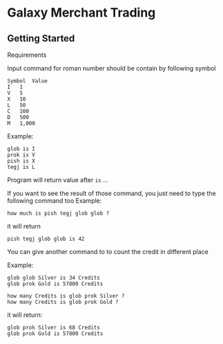 # Galaxy Merchant Trading

## Getting Started
Requirements

Input command for roman number should be contain by following symbol
```
Symbol	Value
I	1
V	5
X	10
L	50
C	100
D	500
M	1,000
```

Example:

```
glob is I 
prok is V 
pish is X 
tegj is L
```

Program will return value after `is` ...

If you want to see the result of those command, you just need to type the following command too
Example:

``
how much is pish tegj glob glob ?
``

it will return 

`pish tegj glob glob is 42`

You can give another command to to count the credit in different place

Example:

```
glob glob Silver is 34 Credits
glob prok Gold is 57800 Credits

how many Credits is glob prok Silver ?
how many Credits is glob prok Gold ?
```
it will return:

```
glob prok Silver is 68 Credits
glob prok Gold is 57800 Credits
``` 
